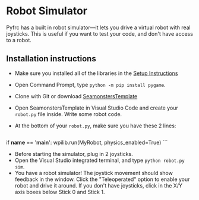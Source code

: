 # Robot Simulator

Pyfrc has a built in robot simulator&mdash;it lets you drive a virtual robot with real joysticks. This is useful if you want to test your code, and don't have access to a robot.

## Installation instructions
- Make sure you installed all of the libraries in the [Setup Instructions](../setup#install-python-libraries)
- Open Command Prompt, type `python -m pip install pygame`.
- Clone with Git or download [SeamonstersTemplate](https://github.com/seamonsters-2605/SeamonstersTemplate)
- Open SeamonstersTemplate in Visual Studio Code and create your `robot.py` file inside. Write some robot code.
- At the bottom of your `robot.py`, make sure you have these 2 lines:

    ```
if __name__ == '__main__':
    wpilib.run(MyRobot, physics_enabled=True)
    ```

- Before starting the simulator, plug in 2 joysticks.
- Open the Visual Studio integrated terminal, and type `python robot.py sim`.
- You have a robot simulator! The joystick movement should show feedback in the window. Click the "Teleoperated" option to enable your robot and drive it around. If you don't have joysticks, click in the X/Y axis boxes below Stick 0 and Stick 1.